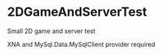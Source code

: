 # 2DGameAndServerTest
Small 2D game and server test

XNA and MySql.Data.MySqlClient provider required

